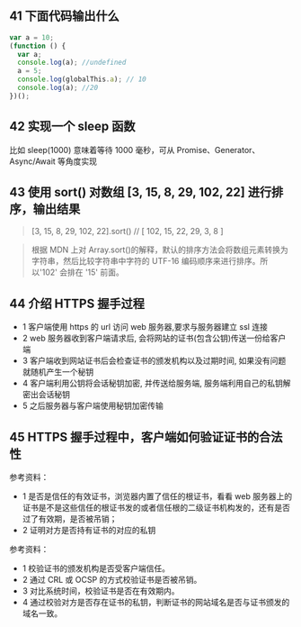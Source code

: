 ## 41 下面代码输出什么

```js
var a = 10;
(function () {
  var a;
  console.log(a); //undefined
  a = 5;
  console.log(globalThis.a); // 10
  console.log(a); //20
})();
```

## 42 实现一个 sleep 函数

比如 sleep(1000) 意味着等待 1000 毫秒，可从 Promise、Generator、Async/Await 等角度实现

## 43 使用 sort() 对数组 [3, 15, 8, 29, 102, 22] 进行排序，输出结果

> [3, 15, 8, 29, 102, 22].sort() // [ 102, 15, 22, 29, 3, 8 ]

> 根据 MDN 上对 Array.sort()的解释，默认的排序方法会将数组元素转换为字符串，然后比较字符串中字符的 UTF-16 编码顺序来进行排序。所以'102' 会排在 '15' 前面。

## 44 介绍 HTTPS 握手过程

- 1 客户端使用 https 的 url 访问 web 服务器,要求与服务器建立 ssl 连接
- 2 web 服务器收到客户端请求后, 会将网站的证书(包含公钥)传送一份给客户端
- 3 客户端收到网站证书后会检查证书的颁发机构以及过期时间, 如果没有问题就随机产生一个秘钥
- 4 客户端利用公钥将会话秘钥加密, 并传送给服务端, 服务端利用自己的私钥解密出会话秘钥
- 5 之后服务器与客户端使用秘钥加密传输

## 45 HTTPS 握手过程中，客户端如何验证证书的合法性

参考资料：

- 1 是否是信任的有效证书，浏览器内置了信任的根证书，看看 web 服务器上的证书是不是这些信任的根证书发的或者信任根的二级证书机构发的，还有是否过了有效期，是否被吊销；
- 2 证明对方是否持有证书的对应的私钥

参考资料：

- 1 校验证书的颁发机构是否受客户端信任。
- 2 通过 CRL 或 OCSP 的方式校验证书是否被吊销。
- 3 对比系统时间，校验证书是否在有效期内。
- 4 通过校验对方是否存在证书的私钥，判断证书的网站域名是否与证书颁发的域名一致。